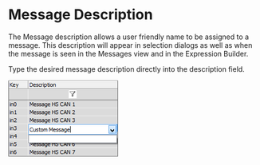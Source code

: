 # Message Description

The Message description allows a user friendly name to be assigned to a message. This description will appear in selection dialogs as well as when the message is seen in the Messages view and in the Expression Builder.

Type the desired message description directly into the description field.

![Figure 1: The description entered in the Message Editor identifies the message throughout Vehicle Spy.](../../../../.gitbook/assets/spyselectdatabase.gif)
